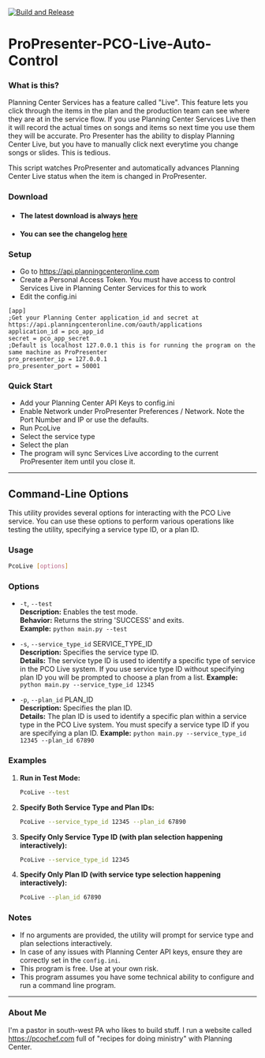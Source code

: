 [![Build and Release](https://github.com/pastorhudson/ProPresenter-PCO-Live-Auto-Control/actions/workflows/main.yml/badge.svg)](https://github.com/pastorhudson/ProPresenter-PCO-Live-Auto-Control/actions/workflows/main.yml)
# ProPresenter-PCO-Live-Auto-Control
### What is this?
Planning Center Services has a feature called "Live". This feature lets you click through the items in the plan and the production team can see where they are at in the service flow.
If you use Planning Center Services Live then it will record the actual times on songs and items so next time you use them they will be accurate.
Pro Presenter has the ability to display Planning Center Live, but you have to manually click next everytime you change songs or slides. This is tedious.

This script watches ProPresenter and automatically advances Planning Center Live status when the item is changed in ProPresenter.

### Download
- #### The latest download is always [here](https://github.com/pastorhudson/ProPresenter-PCO-Live-Auto-Control/releases/latest)
- #### You can see the changelog [here](https://github.com/pastorhudson/ProPresenter-PCO-Live-Auto-Control/blob/v1.1.2/CHANGELOG.md)

### Setup

- Go to https://api.planningcenteronline.com
- Create a Personal Access Token. You must have access to control Services Live in Planning Center Services for this to work
- Edit the config.ini

```editorconfig
[app]
;Get your Planning Center application_id and secret at https://api.planningcenteronline.com/oauth/applications
application_id = pco_app_id
secret = pco_app_secret
;Default is localhost 127.0.0.1 this is for running the program on the same machine as ProPresenter
pro_presenter_ip = 127.0.0.1
pro_presenter_port = 50001
```

### Quick Start
- Add your Planning Center API Keys to config.ini
- Enable Network under ProPresenter Preferences / Network. Note the Port Number and IP or use the defaults.
- Run PcoLive
- Select the service type
- Select the plan
- The program will sync Services Live according to the current ProPresenter item until you close it.

---

## Command-Line Options

This utility provides several options for interacting with the PCO Live service. You can use these options to perform various operations like testing the utility, specifying a service type ID, or a plan ID.

### Usage

```bash
PcoLive [options]
```

### Options

- `-t`, `--test`  
  **Description:** Enables the test mode.  
  **Behavior:** Returns the string 'SUCCESS' and exits.  
  **Example:** `python main.py --test`

- `-s`, `--service_type_id` SERVICE_TYPE_ID  
  **Description:** Specifies the service type ID.  
  **Details:** The service type ID is used to identify a specific type of service in the PCO Live system. If you use service type ID without specifying plan ID you will be prompted to choose a plan from a list.
  **Example:** `python main.py --service_type_id 12345`

- `-p`, `--plan_id` PLAN_ID  
  **Description:** Specifies the plan ID.  
  **Details:** The plan ID is used to identify a specific plan within a service type in the PCO Live system. You must specify a service type ID if you are specifying a plan ID.
  **Example:** `python main.py --service_type_id 12345 --plan_id 67890`

### Examples

1. **Run in Test Mode:**  
   ```bash
   PcoLive --test
   ```

2. **Specify Both Service Type and Plan IDs:**  
   ```bash
   PcoLive --service_type_id 12345 --plan_id 67890
   ```

3. **Specify Only Service Type ID (with plan selection happening interactively):**  
   ```bash
   PcoLive --service_type_id 12345
   ```

4. **Specify Only Plan ID (with service type selection happening interactively):**  
   ```bash
   PcoLive --plan_id 67890
   ```

### Notes

- If no arguments are provided, the utility will prompt for service type and plan selections interactively.
- In case of any issues with Planning Center API keys, ensure they are correctly set in the `config.ini`.
- This program is free. Use at your own risk.
- This program assumes you have some technical ability to configure and run a command line program.

---

### About Me

I'm a pastor in south-west PA who likes to build stuff. I run a website called https://pcochef.com full of "recipes for doing ministry" with Planning Center.